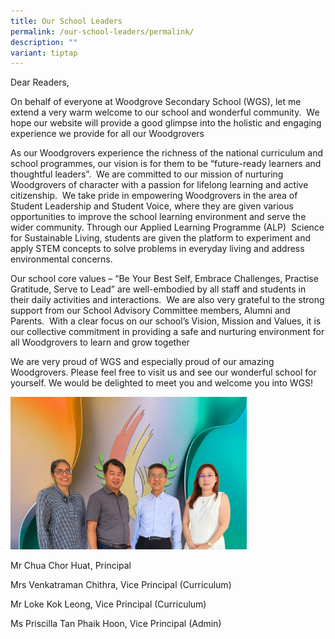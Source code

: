 ```yaml
---
title: Our School Leaders
permalink: /our-school-leaders/permalink/
description: ""
variant: tiptap
---
```

<p>Dear Readers,</p>
<p>On behalf of everyone at Woodgrove Secondary School (WGS), let me extend
a very warm welcome to our school and wonderful community.&nbsp; We hope
our website will provide a good glimpse into the holistic and engaging
experience we provide for all our Woodgrovers</p>
<p>As our Woodgrovers experience the richness of the national curriculum
and school programmes, our vision is for them to be “future-ready learners
and thoughtful leaders”.&nbsp; We are committed to our mission of nurturing
Woodgrovers of character with a passion for lifelong learning and active
citizenship. &nbsp;We take pride in empowering Woodgrovers in the area
of Student Leadership and Student Voice, where they are given various opportunities
to improve the school learning environment and serve the wider community.
Through our Applied Learning Programme (ALP)&nbsp; Science for Sustainable
Living, students are given the&nbsp;platform to experiment and apply STEM
concepts to solve problems in everyday living and address environmental
concerns.</p>
<p>Our school core values – “Be Your Best Self, Embrace Challenges, Practise
Gratitude, Serve to Lead” are well-embodied by all staff and students in
their daily activities and interactions.&nbsp; We are also very grateful
to the strong support from our School Advisory Committee members, Alumni
and Parents.&nbsp; With a clear focus on our school’s Vision, Mission and
Values, it is our collective commitment in providing a safe and nurturing
environment for all Woodgrovers to learn and grow together</p>
<p>We are very proud of WGS and especially proud of our amazing Woodgrovers.
Please feel free to visit us and see our wonderful school for yourself.
We would be delighted to meet you and welcome you into WGS!</p>
<div class="isomer-image-wrapper">
<img style="width: 75%;" height="auto" width="100%" alt="School Leaders" src="/images/SL_02.jpg">
</div>
<p>Mr Chua Chor Huat, Principal</p>
<p>Mrs Venkatraman Chithra, Vice Principal (Curriculum)</p>
<p>Mr Loke Kok Leong, Vice Principal (Curriculum)</p>
<p>Ms Priscilla Tan Phaik Hoon, Vice Principal (Admin)</p>